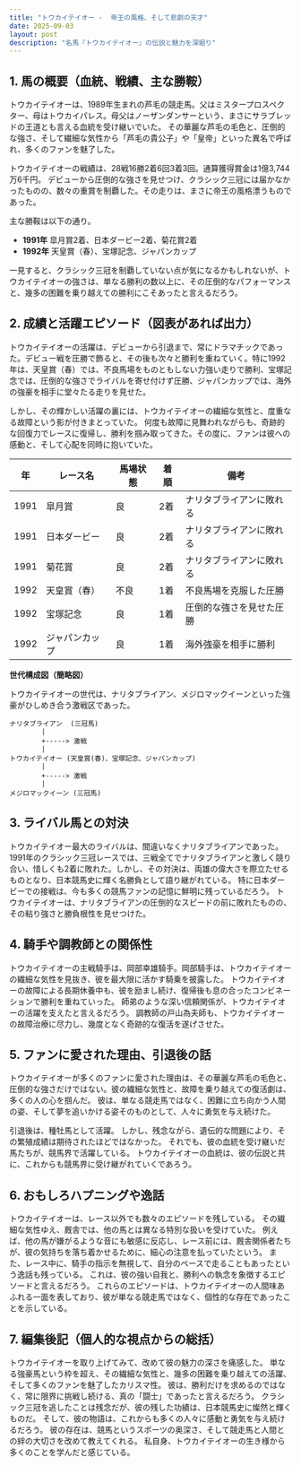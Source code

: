 ```yaml
---
title: "トウカイテイオー -  帝王の風格、そして悲劇の天才"
date: 2025-09-03
layout: post
description: "名馬『トウカイテイオー』の伝説と魅力を深堀り"
---
```


## 1. 馬の概要（血統、戦績、主な勝鞍）

トウカイテイオーは、1989年生まれの芦毛の競走馬。父はミスタープロスペクター、母はトウカイパレス。母父はノーザンダンサーという、まさにサラブレッドの王道とも言える血統を受け継いでいた。  その華麗な芦毛の毛色と、圧倒的な強さ、そして繊細な気性から「芦毛の貴公子」や「皇帝」といった異名で呼ばれ、多くのファンを魅了した。

トウカイテイオーの戦績は、28戦16勝2着6回3着3回。通算獲得賞金は1億3,744万6千円。  デビューから圧倒的な強さを見せつけ、クラシック三冠には届かなかったものの、数々の重賞を制覇した。その走りは、まさに帝王の風格漂うものであった。

主な勝鞍は以下の通り。

* **1991年**  皐月賞2着、日本ダービー2着、菊花賞2着
* **1992年**  天皇賞（春）、宝塚記念、ジャパンカップ

一見すると、クラシック三冠を制覇していない点が気になるかもしれないが、トウカイテイオーの強さは、単なる勝利の数以上に、その圧倒的なパフォーマンスと、幾多の困難を乗り越えての勝利にこそあったと言えるだろう。


## 2. 成績と活躍エピソード（図表があれば出力）


トウカイテイオーの活躍は、デビューから引退まで、常にドラマチックであった。デビュー戦を圧勝で飾ると、その後も次々と勝利を重ねていく。特に1992年は、天皇賞（春）では、不良馬場をものともしない力強い走りで勝利、宝塚記念では、圧倒的な強さでライバルを寄せ付けず圧勝、ジャパンカップでは、海外の強豪を相手に堂々たる走りを見せた。

しかし、その輝かしい活躍の裏には、トウカイテイオーの繊細な気性と、度重なる故障という影が付きまとっていた。  何度も故障に見舞われながらも、奇跡的な回復力でレースに復帰し、勝利を掴み取ってきた。その度に、ファンは彼への感動と、そして心配を同時に抱いていた。

| 年 | レース名          | 馬場状態 | 着順 | 備考                                   |
|---|-------------------|-----------|-----|----------------------------------------|
| 1991 | 皐月賞            | 良       | 2着 | ナリタブライアンに敗れる                 |
| 1991 | 日本ダービー        | 良       | 2着 | ナリタブライアンに敗れる                 |
| 1991 | 菊花賞            | 良       | 2着 | ナリタブライアンに敗れる                 |
| 1992 | 天皇賞（春）      | 不良      | 1着 | 不良馬場を克服した圧勝                 |
| 1992 | 宝塚記念          | 良       | 1着 | 圧倒的な強さを見せた圧勝                 |
| 1992 | ジャパンカップ      | 良       | 1着 | 海外強豪を相手に勝利                     |


**世代構成図（簡略図）**

トウカイテイオーの世代は、ナリタブライアン、メジロマックイーンといった強豪がひしめき合う激戦区であった。

```
ナリタブライアン  (三冠馬)
        |
        +-----> 激戦
        |
トウカイテイオー (天皇賞(春)、宝塚記念、ジャパンカップ)
        |
        +-----> 激戦
        |
メジロマックイーン (三冠馬)

```


## 3. ライバル馬との対決

トウカイテイオー最大のライバルは、間違いなくナリタブライアンであった。1991年のクラシック三冠レースでは、三戦全てでナリタブライアンと激しく競り合い、惜しくも2着に敗れた。しかし、その対決は、両雄の偉大さを際立たせるものとなり、日本競馬史に輝く名勝負として語り継がれている。  特に日本ダービーでの接戦は、今も多くの競馬ファンの記憶に鮮明に残っているだろう。  トウカイテイオーは、ナリタブライアンの圧倒的なスピードの前に敗れたものの、その粘り強さと勝負根性を見せつけた。


## 4. 騎手や調教師との関係性

トウカイテイオーの主戦騎手は、岡部幸雄騎手。岡部騎手は、トウカイテイオーの繊細な気性を見抜き、彼を最大限に活かす騎乗を披露した。  トウカイテイオーの故障による長期休養中も、彼を励まし続け、復帰後も息の合ったコンビネーションで勝利を重ねていった。  師弟のような深い信頼関係が、トウカイテイオーの活躍を支えたと言えるだろう。  調教師の戸山為夫師も、トウカイテイオーの故障治療に尽力し、幾度となく奇跡的な復活を遂げさせた。


## 5. ファンに愛された理由、引退後の話

トウカイテイオーが多くのファンに愛された理由は、その華麗な芦毛の毛色と、圧倒的な強さだけではない。彼の繊細な気性と、故障を乗り越えての復活劇は、多くの人の心を掴んだ。  彼は、単なる競走馬ではなく、困難に立ち向かう人間の姿、そして夢を追いかける姿そのものとして、人々に勇気を与え続けた。

引退後は、種牡馬として活躍。  しかし、残念ながら、遺伝的な問題により、その繁殖成績は期待されたほどではなかった。  それでも、彼の血統を受け継いだ馬たちが、競馬界で活躍している。  トウカイテイオーの血統は、彼の伝説と共に、これからも競馬界に受け継がれていくであろう。


## 6. おもしろハプニングや逸話

トウカイテイオーは、レース以外でも数々のエピソードを残している。  その繊細な気性ゆえ、厩舎では、他の馬とは異なる特別な扱いを受けていた。  例えば、他の馬が嫌がるような音にも敏感に反応し、レース前には、厩舎関係者たちが、彼の気持ちを落ち着かせるために、細心の注意を払っていたという。  また、レース中に、騎手の指示を無視して、自分のペースで走ることもあったという逸話も残っている。  これは、彼の強い自我と、勝利への執念を象徴するエピソードと言えるだろう。  これらのエピソードは、トウカイテイオーの人間味あふれる一面を表しており、彼が単なる競走馬ではなく、個性的な存在であったことを示している。


## 7. 編集後記（個人的な視点からの総括）

トウカイテイオーを取り上げてみて、改めて彼の魅力の深さを痛感した。  単なる強豪馬という枠を超え、その繊細な気性と、幾多の困難を乗り越えての活躍、そして多くのファンを魅了したカリスマ性。  彼は、勝利だけを求めるのではなく、常に限界に挑戦し続ける、真の「闘士」であったと言えるだろう。  クラシック三冠を逃したことは残念だが、彼の残した功績は、日本競馬史に燦然と輝くものだ。  そして、彼の物語は、これからも多くの人々に感動と勇気を与え続けるだろう。  彼の存在は、競馬というスポーツの奥深さ、そして競走馬と人間との絆の大切さを改めて教えてくれる。  私自身、トウカイテイオーの生き様から多くのことを学んだと感じている。
